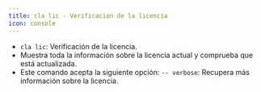 ```yaml
---
title: cla lic - Verificacion de la licencia
icon: console
---
```

* `cla lic`: Verificación de la licencia.
* Muestra toda la información sobre la licencia actual y comprueba que está actualizada.
* Este comando acepta la siguiente opción:
    `-- verbose`: Recupera más información sobre la licencia.
